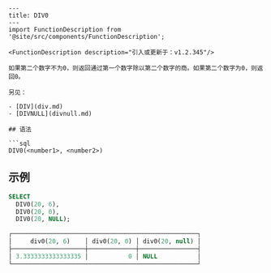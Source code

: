 ```
---
title: DIV0
---
import FunctionDescription from '@site/src/components/FunctionDescription';

<FunctionDescription description="引入或更新于：v1.2.345"/>

如果第二个数字不为0，则返回通过第一个数字除以第二个数字的商。如果第二个数字为0，则返回0。

另见：

- [DIV](div.md)
- [DIVNULL](divnull.md)

## 语法

```sql
DIV0(<number1>, <number2>)
```

## 示例

```sql
SELECT
  DIV0(20, 6),
  DIV0(20, 0),
  DIV0(20, NULL);

┌───────────────────────────────────────────────────┐
│     div0(20, 6)    │ div0(20, 0) │ div0(20, null) │
├────────────────────┼─────────────┼────────────────┤
│ 3.3333333333333335 │           0 │ NULL           │
└───────────────────────────────────────────────────┘
```